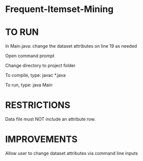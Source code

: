 # Frequent-Itemset-Mining


# TO RUN

In Main.java: change the dataset attributes on line 19 as needed

Open command prompt

Change directory to project folder

To compile, type: javac \*.java

To run, type: java Main

# RESTRICTIONS

Data file must NOT include an attribute row.

# IMPROVEMENTS

Allow user to change dataset attributes via command line inputs

